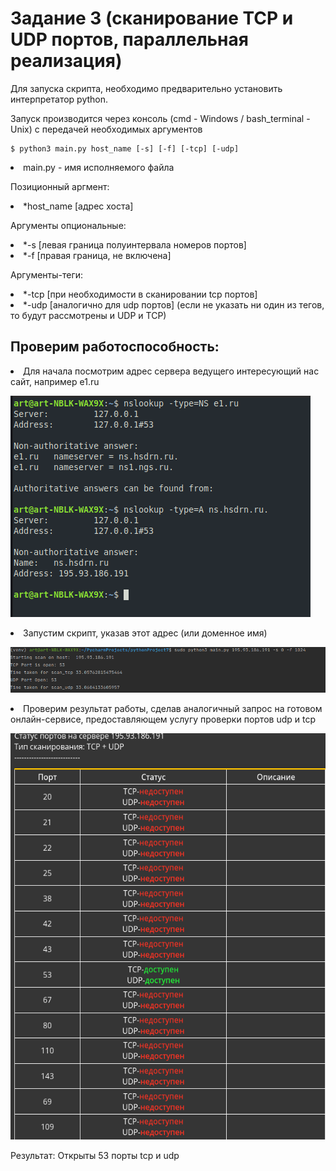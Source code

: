 Задание 3 (сканирование TCP и UDP портов, параллельная реализация)
=====================
Для запуска скрипта, необходимо предварительно установить интерпретатор python.

Запуск производится через консоль (cmd - Windows / bash_terminal - Unix) с передачей необходимых аргументов

    $ python3 main.py host_name [-s] [-f] [-tcp] [-udp]

<li> main.py - имя исполняемого файла

Позиционный аргмент:
  <li>
  *host_name [адрес хоста]
 
Аргументы опциональные:
  <li>
  *-s [левая граница полуинтервала номеров портов]
  <li>
  *-f [правая граница, не включена]

Аргументы-теги:
  <li>
  *-tcp [при необходимости в сканировании tcp портов]
  <li>
  *-udp [аналогично для udp портов]
  (если не указать ни один из тегов, то будут рассмотрены и UDP и TCP)

Проверим работоспособность:
------------------
 <li>
 Для начала посмотрим адрес сервера ведущего интересующий нас сайт, например e1.ru
 </li>

 ![sample](./attachments/1_.png)
 
 <li>
 Запустим скрипт, указав этот адрес (или доменное имя)
 </li>
 
 ![sample](./attachments/2_.png)

 <li>
 Проверим результат работы, сделав аналогичный запрос на готовом онлайн-сервисе, предоставляющем услугу проверки портов udp и tcp
 </li>
 
 ![sample](./attachments/3_.png)

 Результат: Открыты 53 порты tcp и udp